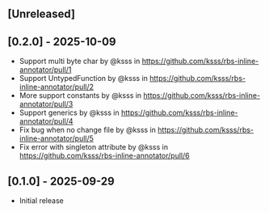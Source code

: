 ## [Unreleased]

## [0.2.0] - 2025-10-09

* Support multi byte char by @ksss in https://github.com/ksss/rbs-inline-annotator/pull/1
* Support UntypedFunction by @ksss in https://github.com/ksss/rbs-inline-annotator/pull/2
* More support constants  by @ksss in https://github.com/ksss/rbs-inline-annotator/pull/3
* Support generics by @ksss in https://github.com/ksss/rbs-inline-annotator/pull/4
* Fix bug when no change file by @ksss in https://github.com/ksss/rbs-inline-annotator/pull/5
* Fix error with singleton attribute by @ksss in https://github.com/ksss/rbs-inline-annotator/pull/6

## [0.1.0] - 2025-09-29

- Initial release
